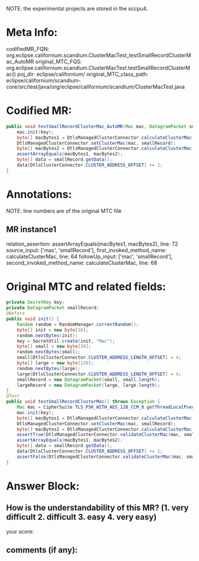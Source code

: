 NOTE: the experimental projects are stored in the sccpu4.

# Meta Info:
codifiedMR_FQN:
org.eclipse.californium.scandium.ClusterMacTest_testSmallRecordClusterMac_AutoMR
original_MTC_FQS:
org.eclipse.californium.scandium.ClusterMacTest.testSmallRecordClusterMac()
poj_dir:
eclipse/californium/
original_MTC_class_path:
eclipse/californium/scandium-core/src/test/java/org/eclipse/californium/scandium/ClusterMacTest.java

# Codified MR:
```java
public void testSmallRecordClusterMac_AutoMR(Mac mac, DatagramPacket smallRecord) throws Exception {
    mac.init(key);
    byte[] macBytes1 = DtlsManagedClusterConnector.calculateClusterMac(mac, smallRecord);
    DtlsManagedClusterConnector.setClusterMac(mac, smallRecord);
    byte[] macBytes2 = DtlsManagedClusterConnector.calculateClusterMac(mac, smallRecord);
    assertArrayEquals(macBytes1, macBytes2);
    byte[] data = smallRecord.getData();
    data[DtlsClusterConnector.CLUSTER_ADDRESS_OFFSET] += 1;
}
```

# Annotations:
NOTE: line numbers are of the original MTC file
## MR instance1
relation_assertion: assertArrayEquals(macBytes1, macBytes2), line: 72 
source_input: ['mac', 'smallRecord'], first_invoked_method_name: calculateClusterMac, line: 64 
followUp_input: ['mac', 'smallRecord'], second_invoked_method_name: calculateClusterMac, line: 68 


# Original MTC and related fields:
```java
private SecretKey key;
private DatagramPacket smallRecord;
@Before
public void init() {
    Random random = RandomManager.currentRandom();
    byte[] init = new byte[16];
    random.nextBytes(init);
    key = SecretUtil.create(init, "Mac");
    byte[] small = new byte[30];
    random.nextBytes(small);
    small[DtlsClusterConnector.CLUSTER_ADDRESS_LENGTH_OFFSET] = 4;
    byte[] large = new byte[120];
    random.nextBytes(large);
    large[DtlsClusterConnector.CLUSTER_ADDRESS_LENGTH_OFFSET] = 4;
    smallRecord = new DatagramPacket(small, small.length);
    largeRecord = new DatagramPacket(large, large.length);
}
@Test
public void testSmallRecordClusterMac() throws Exception {
    Mac mac = CipherSuite.TLS_PSK_WITH_AES_128_CCM_8.getThreadLocalPseudoRandomFunctionMac();
    mac.init(key);
    byte[] macBytes1 = DtlsManagedClusterConnector.calculateClusterMac(mac, smallRecord);
    DtlsManagedClusterConnector.setClusterMac(mac, smallRecord);
    byte[] macBytes2 = DtlsManagedClusterConnector.calculateClusterMac(mac, smallRecord);
    assertTrue(DtlsManagedClusterConnector.validateClusterMac(mac, smallRecord));
    assertArrayEquals(macBytes1, macBytes2);
    byte[] data = smallRecord.getData();
    data[DtlsClusterConnector.CLUSTER_ADDRESS_OFFSET] += 1;
    assertFalse(DtlsManagedClusterConnector.validateClusterMac(mac, smallRecord));
}

```


# Answer Block: 
## How is the understandability of this MR? (1. very difficult 2. difficult 3. easy 4. very easy)
your score: 
## comments (if any): 
```txt

```